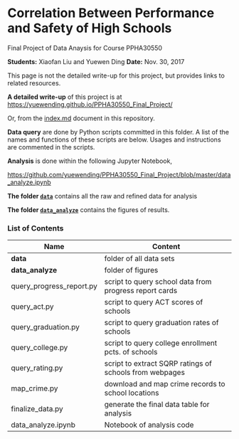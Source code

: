 # Correlation Between Performance and Safety of High Schools
Final Project of Data Anaysis for Course PPHA30550

**Students:** Xiaofan Liu and Yuewen Ding
**Date:** Nov. 30, 2017

This page is not the detailed write-up for this project, but provides links to related resources.

**A detailed write-up** of this project is at https://yuewending.github.io/PPHA30550_Final_Project/

Or, from the [index.md](https://github.com/yuewending/PPHA30550_Final_Project/blob/master/index.md) document in this repository.

**Data query** are done by Python scripts committed in this folder. A list of the names and functions of these scripts are below. Usages and instructions are commented in the scripts.

**Analysis** is done within the following Jupyter Notebook,

https://github.com/yuewending/PPHA30550_Final_Project/blob/master/data_analyze.ipynb

**The folder [`data`](https://github.com/yuewending/PPHA30550_Final_Project/tree/master/data)** contains all the raw and refined data for analysis

**The folder [`data_analyze`](https://github.com/yuewending/PPHA30550_Final_Project/tree/master/data_analyze)** contains the figures of results.

### List of Contents

Name | Content
---- | -------
**data** | folder of all data sets
**data_analyze** | folder of figures
query_progress_report.py | script to query school data from progress report cards
query_act.py | script to query ACT scores of schools
query_graduation.py | script to query graduation rates of schools
query_college.py | script to query college enrollment pcts. of schools
query_rating.py | script to extract SQRP ratings of schools from webpages
map_crime.py | download and map crime records to school locations
finalize_data.py | generate the final data table for analysis
data_analyze.ipynb | Notebook of analysis code
